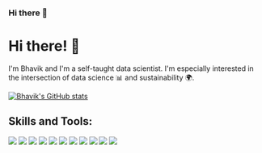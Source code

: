 ### Hi there 👋

# Hi there! :wave:

I'm Bhavik and I'm a self-taught data scientist. I'm especially interested in the intersection of data science :bar_chart: and sustainability :earth_africa:. 

[![Bhavik's GitHub stats](https://github-readme-stats.vercel.app/api?username=julianikulski&hide=prs&count_private=true&show_icons=true&theme=algolia)](https://github.com/julianikulski/github-readme-stats)

## Skills and Tools:
![](https://img.shields.io/badge/Code-Python-informational?style=flat&logo=python&logoColor=white&color=2CD4A7)
![](https://img.shields.io/badge/IDE-VSCode-informational?style=flat&logo=vscode&logoColor=white&color=2CD4A7)
![](https://img.shields.io/badge/JupterNotebook-informational?style=flat&logo=vscode&logoColor=white&color=2CD4A7)
![](https://img.shields.io/badge/Frontend-Bootstrap-informational?style=flat&logo=bootstrap&logoColor=white&color=2CD4A7)
![](https://img.shields.io/badge/MachineLearning-Supervised-informational?style=flat&logoColor=white&color=2CD4A7)
![](https://img.shields.io/badge/MachineLearning-Unsupervised-informational?style=flat&logoColor=white&color=2CD4A7)
![](https://img.shields.io/badge/DeepLearning-PyTorchLightning-informational?style=flat&logo=pytorch&logoColor=white&color=2CD4A7)
![](https://img.shields.io/badge/NLP-HuggingFace-informational?style=flat&logoColor=white&color=2CD4A7)
![](https://img.shields.io/badge/DataVisualization-Plotly-informational?style=flat&logo=plotly&logoColor=white&color=2CD4A7)
![](https://img.shields.io/badge/DataVisualization-Seaborn-informational?style=flat&logoColor=white&color=2CD4A7)
![](https://img.shields.io/badge/Deployment-Heroku-informational?style=flat&logo=heroku&logoColor=white&color=2CD4A7)

<!--
**Bhavik-Jikadara/Bhavik-Jikadara** is a ✨ _special_ ✨ repository because its `README.md` (this file) appears on your GitHub profile.

Here are some ideas to get you started:

- 🔭 I’m currently working on ...
- 🌱 I’m currently learning ...
- 👯 I’m looking to collaborate on ...
- 🤔 I’m looking for help with ...
- 💬 Ask me about ...
- 📫 How to reach me: ...
- 😄 Pronouns: ...
- ⚡ Fun fact: ...
-->
